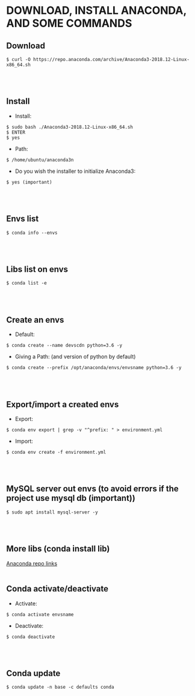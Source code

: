 # DOWNLOAD, INSTALL ANACONDA, AND SOME COMMANDS 

## Download
```
$ curl -O https://repo.anaconda.com/archive/Anaconda3-2018.12-Linux-x86_64.sh
```
<br><br>
## Install
* Install:
```
$ sudo bash ./Anaconda3-2018.12-Linux-x86_64.sh
$ ENTER
$ yes
```
* Path:
```
$ /home/ubuntu/anaconda3n
```
* Do you wish the installer to initialize Anaconda3:
```
$ yes (important)
```
<br><br>
## Envs list
```
$ conda info --envs
```
<br><br>
## Libs list on envs
```
$ conda list -e
```
<br><br>
## Create an envs
* Default:
```
$ conda create --name devscdn python=3.6 -y
```
* Giving a Path: (and version of python by default)
```
$ conda create --prefix /opt/anaconda/envs/envsname python=3.6 -y
```
<br><br>
## Export/import a created envs
* Export:
```
$ conda env export | grep -v "^prefix: " > environment.yml
```
* Import:
```
$ conda env create -f environment.yml
```
<br><br>
## MySQL server out envs (to avoid errors if the project use mysql db (important))
```
$ sudo apt install mysql-server -y
```
<br><br>
## More libs (conda install lib)
[Anaconda repo links](https://anaconda.org/anaconda/repo)
<br><br>
## Conda activate/deactivate
* Activate:
```
$ conda activate envsname
```
* Deactivate:
```
$ conda deactivate
```
<br><br>
## Conda update
```
$ conda update -n base -c defaults conda
```